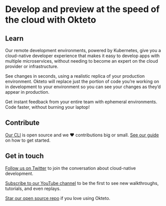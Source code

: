 # Develop and preview at the speed of the cloud with Okteto

## Learn 

Our remote development environments, powered by Kubernetes, give you a cloud-native developer experience that makes it easy to develop apps with multiple microservices, without needing to become an expert on the cloud provider or infrastructure. 

See changes in seconds, using a realistic replica of your production environment. Okteto will replace just the portion of code you’re working on in development to your environment so you can see your changes as they’d appear in production. 

Get instant feedback from your entire team with ephemeral environments. Code faster, without burning your laptop! 


## Contribute 

[Our CLI](https://github.com/okteto/okteto) is open source and we ❤️ contributions big or small. [See our guide](https://github.com/okteto/okteto/blob/master/contributing.md) on how to get started.


## Get in touch 

[Follow us on Twitter](https://twitter.com/oktetohq) to join the conversation about cloud-native development. 

[Subscribe to our YouTube channel](https://www.youtube.com/channel/UCXYaFkiXHdBA7fjKgEgSJfA) to be the first to see new walkthroughs, tutorials, and even replays. 

[Star our open source repo](https://github.com/okteto/okteto) if you love using Okteto.  
